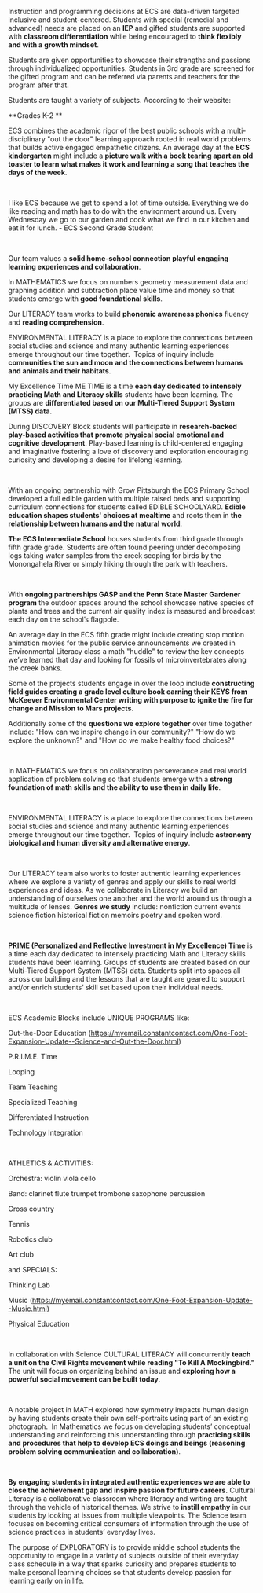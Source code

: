 Instruction and programming decisions at ECS are data-driven targeted inclusive and student-centered. Students with special (remedial and advanced) needs are placed on an **IEP** and gifted students are supported with **classroom differentiation** while being encouraged to **think flexibly and with a growth mindset**. 

Students are given opportunities to showcase their strengths and passions through individualized opportunities. Students in 3rd grade are screened for the gifted program and can be referred via parents and teachers for the program after that.

Students are taught a variety of subjects. According to their website:

**Grades K-2 **</p>  <p>ECS combines the academic rigor of the best public schools with a multi-disciplinary "out the door" learning approach rooted in real world problems that builds active engaged empathetic citizens. An average day at the **ECS kindergarten** might include a **picture walk with a book tearing apart an old toaster to learn what makes it work and learning a song that teaches the days of the week**.</p>  <p> </p>  <p>I like ECS because we get to spend a lot of time outside. Everything we do like reading and math has to do with the environment around us. Every Wednesday we go to our garden and cook what we find in our kitchen and eat it for lunch. - ECS Second Grade Student</p>  <p> </p>  <p>Our team values a **solid home-school connection playful engaging learning experiences and collaboration**. 

In MATHEMATICS we focus on numbers geometry measurement data and graphing addition and subtraction place value time and money so that students emerge with **good foundational skills**. 

Our LITERACY team works to build **phonemic awareness phonics** fluency and **reading comprehension**. 

ENVIRONMENTAL LITERACY is a place to explore the connections between social studies and science and many authentic learning experiences emerge throughout our time together.  Topics of inquiry include **communities the sun and moon and the connections between humans and animals and their habitats**.  

My Excellence Time ME TIME is a time **each day dedicated to intensely practicing Math and Literacy skills** students have been learning. The groups are **differentiated based on our Multi-Tiered Support System (MTSS) data**.

During DISCOVERY Block students will participate in **research-backed play-based activities that promote physical social emotional and cognitive development**. Play-based learning is child-centered engaging and imaginative fostering a love of discovery and exploration encouraging curiosity and developing a desire for lifelong learning. </p>  <p> </p>  <p>With an ongoing partnership with Grow Pittsburgh the ECS Primary School developed a full edible garden with multiple raised beds and supporting curriculum connections for students called EDIBLE SCHOOLYARD. **Edible education shapes students' choices at mealtime** and roots them in **the relationship between humans and the natural world**.

**The ECS Intermediate School** houses students from third grade through fifth grade grade. Students are often found peering under decomposing logs taking water samples from the creek scoping for birds by the Monongahela River or simply hiking through the park with teachers.  </p>  <p> </p>  <p>With **ongoing partnerships GASP and the Penn State Master Gardener program** the outdoor spaces around the school showcase native species of plants and trees and the current air quality index is measured and broadcast each day on the school’s flagpole.

An average day in the ECS fifth grade might include creating stop motion animation movies for the public service announcements we created in Environmental Literacy class a math "huddle" to review the key concepts we’ve learned that day and looking for fossils of microinvertebrates along the creek banks.

Some of the projects students engage in over the loop include **constructing field guides creating a grade level culture book earning their KEYS from McKeever Environmental Center writing with purpose to ignite the fire for change and Mission to Mars projects**.

Additionally some of the **questions we explore together** over time together include: "How can we inspire change in our community?" "How do we explore the unknown?" and "How do we make healthy food choices?"</p>  <p> </p>  <p>In MATHEMATICS we focus on collaboration perseverance and real world application of problem solving so that students emerge with a **strong foundation of math skills and the ability to use them in daily life**. </p>  <p> </p>  <p>ENVIRONMENTAL LITERACY is a place to explore the connections between social studies and science and many authentic learning experiences emerge throughout our time together.  Topics of inquiry include **astronomy biological and human diversity and alternative energy**. </p>  <p> </p>  <p>Our LITERACY team also works to foster authentic learning experiences where we explore a variety of genres and apply our skills to real world experiences and ideas. As we collaborate in Literacy we build an understanding of ourselves one another and the world around us through a multitude of lenses. **Genres we study** include: nonfiction current events science fiction historical fiction memoirs poetry and spoken word.</p>  <p> </p>  <p>**PRIME (Personalized and Reflective Investment in My Excellence) Time** is a time each day dedicated to intensely practicing Math and Literacy skills students have been learning. Groups of students are created based on our Multi-Tiered Support System (MTSS) data. Students split into spaces all across our building and the lessons that are taught are geared to support and/or enrich students’ skill set based upon their individual needs.</p>  <p> </p>  <p>ECS Academic Blocks include UNIQUE PROGRAMS like:</p>  <p>Out-the-Door Education (https://myemail.constantcontact.com/One-Foot-Expansion-Update--Science-and-Out-the-Door.html)</p>  <p>P.R.I.M.E. Time</p>  <p>Looping</p>  <p>Team Teaching</p>  <p>Specialized Teaching</p>  <p>Differentiated Instruction</p>  <p>Technology Integration</p>  <p> </p>  <p>ATHLETICS &amp; ACTIVITIES:</p>  <p>Orchestra: violin viola cello</p>  <p>Band: clarinet flute trumpet trombone saxophone percussion</p>  <p>Cross country</p>  <p>Tennis</p>  <p>Robotics club</p>  <p>Art club

and SPECIALS:</p>  <p>Thinking Lab</p>  <p>Music (https://myemail.constantcontact.com/One-Foot-Expansion-Update--Music.html)</p>  <p>Physical Education</p>  <p>   </p>  <p>In collaboration with Science CULTURAL LITERACY will concurrently **teach a unit on the Civil Rights movement while reading "To Kill A Mockingbird."** The unit will focus on organizing behind an issue and **exploring how a powerful social movement can be built today**. </p>  <p> </p>  <p>A notable project in MATH explored how symmetry impacts human design by having students create their own self-portraits using part of an existing photograph.  In Mathematics we focus on developing students’ conceptual understanding and reinforcing this understanding through **practicing skills and procedures that help to develop ECS doings and beings (reasoning problem solving communication and collaboration)**.</p>  <p> </p>  <p>**By engaging students in integrated authentic experiences we are able to close the achievement gap and inspire passion for future careers.** Cultural Literacy is a collaborative classroom where literacy and writing are taught through the vehicle of historical themes. We strive to **instill empathy** in our students by looking at issues from multiple viewpoints. The Science team focuses on becoming critical consumers of information through the use of science practices in students’ everyday lives.

The purpose of EXPLORATORY is to provide middle school students the opportunity to engage in a variety of subjects outside of their everyday class schedule in a way that sparks curiosity and prepares students to make personal learning choices so that students develop passion for learning early on in life.